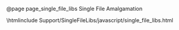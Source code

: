 @page page_single_file_libs Single File Amalgamation

\htmlinclude Support/SingleFileLibs/javascript/single_file_libs.html
